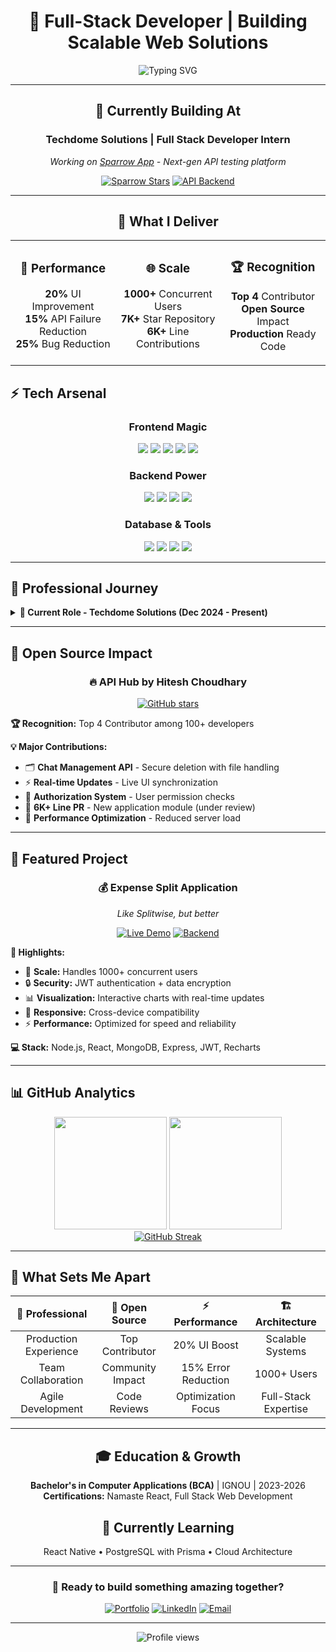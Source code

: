 <div align="center">

# 🚀 Full-Stack Developer | Building Scalable Web Solutions

<img src="https://readme-typing-svg.herokuapp.com?font=Fira+Code&pause=1000&color=00D4FF&center=true&vCenter=true&width=435&lines=Full-Stack+Developer;React+%7C+Node.js+%7C+Django;GraphQL+%7C+MongoDB+%7C+PostgreSQL;2%2B+Years+Experience" alt="Typing SVG" />

</div>

---

<div align="center">

## 💼 **Currently Building At** 
### **Techdome Solutions** | Full Stack Developer Intern
*Working on [Sparrow App](https://github.com/sparrowapp-dev/sparrow-app) - Next-gen API testing platform*

[![Sparrow Stars](https://img.shields.io/github/stars/sparrowapp-dev/sparrow-app?style=social&label=Sparrow%20App)](https://github.com/sparrowapp-dev/sparrow-app)
[![API Backend](https://img.shields.io/github/stars/sparrowapp-dev/sparrow-api?style=social&label=API%20Backend)](https://github.com/sparrowapp-dev/sparrow-api)

</div>

---
<div align="center">
      
## 🎯 **What I Deliver**

<table>
<tr>
<td align="center" width="33%">

### 🚀 **Performance**
**20%** UI Improvement  
**15%** API Failure Reduction  
**25%** Bug Reduction  

</td>
<td align="center" width="33%">

### 🌐 **Scale**
**1000+** Concurrent Users  
**7K+** Star Repository  
**6K+** Line Contributions  

</td>
<td align="center" width="33%">

### 🏆 **Recognition**
**Top 4** Contributor  
**Open Source** Impact  
**Production** Ready Code  

</td>
</tr>
</table>
</div>

## ⚡ **Tech Arsenal**

<div align="center">

### **Frontend Magic**
<p>
<img src="https://img.shields.io/badge/React-20232A?style=for-the-badge&logo=react&logoColor=61DAFB" />
<img src="https://img.shields.io/badge/Redux-593D88?style=for-the-badge&logo=redux&logoColor=white" />
<img src="https://img.shields.io/badge/TypeScript-007ACC?style=for-the-badge&logo=typescript&logoColor=white" />
<img src="https://img.shields.io/badge/Svelte-4A4A55?style=for-the-badge&logo=svelte&logoColor=FF3E00" />
<img src="https://img.shields.io/badge/Tailwind_CSS-38B2AC?style=for-the-badge&logo=tailwind-css&logoColor=white" />
</p>

### **Backend Power**
<p>
<img src="https://img.shields.io/badge/Node.js-43853D?style=for-the-badge&logo=node.js&logoColor=white" />
<img src="https://img.shields.io/badge/Django-092E20?style=for-the-badge&logo=django&logoColor=white" />
<img src="https://img.shields.io/badge/FastAPI-005571?style=for-the-badge&logo=fastapi" />
<img src="https://img.shields.io/badge/GraphQL-E10098?style=for-the-badge&logo=graphql&logoColor=white" />
</p>

### **Database & Tools**
<p>
<img src="https://img.shields.io/badge/MongoDB-4EA94B?style=for-the-badge&logo=mongodb&logoColor=white" />
<img src="https://img.shields.io/badge/PostgreSQL-316192?style=for-the-badge&logo=postgresql&logoColor=white" />
<img src="https://img.shields.io/badge/MySQL-00000F?style=for-the-badge&logo=mysql&logoColor=white" />
<img src="https://img.shields.io/badge/Git-F05032?style=for-the-badge&logo=git&logoColor=white" />
</p>

</div>

---

## 🏢 **Professional Journey**

<details>
<summary><b>🎯 Current Role - Techdome Solutions (Dec 2024 - Present)</b></summary>

<br>

**🚀 Key Achievements:**
- ⚡ **GraphQL Optimization** - Reduced payload sizes, improved data fetching
- 🎨 **UI Performance** - 20% efficiency boost through lazy loading  
- 🛡️ **Error Handling** - 15% API failure rate reduction
- 🔄 **State Management** - Redux migration cutting async bugs by 25%
- 📊 **Data Visualization** - Interactive D3.js charts and simulations
- 🔍 **SEO Enhancement** - Metadata optimization for better rankings

**💻 Tech Stack:** React, Redux, Django, PostgreSQL, GraphQL, Svelte, D3.js

</details>

---

## 🌟 **Open Source Impact**

<div align="center">

### **🔥 API Hub by Hitesh Choudhary**
[![GitHub stars](https://img.shields.io/github/stars/hiteshchoudhary/apihub?style=social)](https://github.com/hiteshchoudhary/apihub)

</div>

**🏆 Recognition:** Top 4 Contributor among 100+ developers

**💡 Major Contributions:**
- 🗂️ **Chat Management API** - Secure deletion with file handling
- ⚡ **Real-time Updates** - Live UI synchronization
- 🔐 **Authorization System** - User permission checks
- 📝 **6K+ Line PR** - New application module (under review)
- 🚀 **Performance Optimization** - Reduced server load

---

## 🚀 **Featured Project**

<div align="center">

### **💰 Expense Split Application**
*Like Splitwise, but better*

[![Live Demo](https://img.shields.io/badge/Live-Demo-success?style=for-the-badge&logo=netlify)](https://splitunwise.fun)
[![Backend](https://img.shields.io/badge/API-Live-blue?style=for-the-badge&logo=heroku)](https://server.splitunwise.fun)

</div>

**🎯 Highlights:**
- 👥 **Scale:** Handles 1000+ concurrent users
- 🔒 **Security:** JWT authentication + data encryption
- 📊 **Visualization:** Interactive charts with real-time updates  
- 📱 **Responsive:** Cross-device compatibility
- ⚡ **Performance:** Optimized for speed and reliability

**💻 Stack:** Node.js, React, MongoDB, Express, JWT, Recharts

---

## 📊 **GitHub Analytics**

<div align="center">

<img height="180em" src="https://github-readme-stats.vercel.app/api?username=learner-enthusiast&show_icons=true&theme=tokyonight&include_all_commits=true&count_private=true"/>
<img height="180em" src="https://github-readme-stats.vercel.app/api/top-langs/?username=learner-enthusiast&layout=compact&langs_count=7&theme=tokyonight"/>

</div>
<div align="center">
  <a href="https://github.com/DenverCoder1/github-readme-streak-stats">
    <img src="https://github-readme-streak-stats.herokuapp.com/?user=learner-enthusiast&theme=tokyonight" alt="GitHub Streak" />
  </a>
</div>

---

## 🎯 **What Sets Me Apart**

<div align="center">

| 💼 **Professional** | 🌟 **Open Source** | ⚡ **Performance** | 🏗️ **Architecture** |
|:---:|:---:|:---:|:---:|
| Production Experience | Top Contributor | 20% UI Boost | Scalable Systems |
| Team Collaboration | Community Impact | 15% Error Reduction | 1000+ Users |
| Agile Development | Code Reviews | Optimization Focus | Full-Stack Expertise |

</div>

---

<div align="center">

## 🎓 **Education & Growth**
**Bachelor's in Computer Applications (BCA)** | IGNOU | 2023-2026  
**Certifications:** Namaste React, Full Stack Web Development

## 🎯 **Currently Learning**
React Native • PostgreSQL with Prisma • Cloud Architecture

---

### 💬 **Ready to build something amazing together?**

[![Portfolio](https://img.shields.io/badge/Portfolio-FF5722?style=for-the-badge&logo=todoist&logoColor=white)](https://arnabsamanta.in)
[![LinkedIn](https://img.shields.io/badge/LinkedIn-0077B5?style=for-the-badge&logo=linkedin&logoColor=white)](https://linkedin.com/in/arnabsmnta)
[![Email](https://img.shields.io/badge/Email-D14836?style=for-the-badge&logo=gmail&logoColor=white)](mailto:arnabsmnta@gmail.com)

</div>

---

<div align="center">
<img src="https://komarev.com/ghpvc/?username=learner-enthusiast&label=Profile%20views&color=0e75b6&style=flat" alt="Profile views" />
</div>
